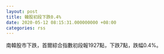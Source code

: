 ```yaml
---
layout: post
title: 韓股初段下跌0.4%
date: 2020-05-12 08:15:31.000000000 +08:00
categories: rss
---
```


南韓股市下跌，首爾綜合指數初段報1927點，下跌7點，跌幅0.4%。
